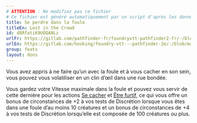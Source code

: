 ```yaml
---
# ATTENTION : Ne modifiez pas ce fichier
# Ce fichier est généré automatiquement par un script d'après les données du module Foundry VTT officiel et de sa traduction
title: Se perdre dans la foule
titleEn: Lost in the Crowd
id: d8RfatiK9UOQANLz
urlFr: https://gitlab.com/pathfinder-fr/foundryvtt-pathfinder2-fr/-/blob/master/data/feats/d8RfatiK9UOQANLz.htm
urlEn: https://gitlab.com/hooking/foundry-vtt---pathfinder-2e/-/blob/master/packs/data/feats.db/lost-in-the-crowd.json
group: feats
layout: dons
---
```

Vous avez appris à ne faire qu’un avec la foule et à vous cacher en son sein, vous pouvez vous volatiliser en un clin d’œil dans une rue bondée.

Vous gardez votre Vitesse maximale dans la foule et pouvez vous servir de cette dernière pour les actions [Se cacher](../actions/se-cacher.md) et [Être furtif](../actions/être-furtif.md), ce qui vous offre un bonus de circonstances de +2 à vos tests de Discrétion lorsque vous êtes dans une foule d’au moins 10 créatures et un bonus de circonstances de +4 à vos tests de Discrétion lorsqu’elle est composée de 100 créatures ou plus.


